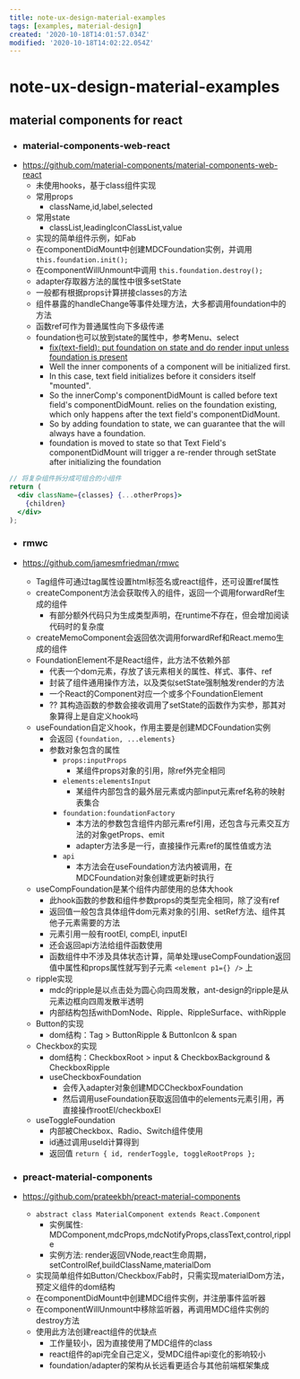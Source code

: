 ```yaml
---
title: note-ux-design-material-examples
tags: [examples, material-design]
created: '2020-10-18T14:01:57.034Z'
modified: '2020-10-18T14:02:22.054Z'
---
```


# note-ux-design-material-examples

## material components for react

- ### material-components-web-react
- https://github.com/material-components/material-components-web-react
  - 未使用hooks，基于class组件实现
  - 常用props
    - className,id,label,selected
  - 常用state
    - classList,leadingIconClassList,value
  - 实现的简单组件示例，如Fab
  - 在componentDidMount中创建MDCFoundation实例，并调用 `this.foundation.init();`
  - 在componentWillUnmount中调用 `this.foundation.destroy();`
  - adapter存取器方法的属性中很多setState
  - 一般都有根据props计算拼接classes的方法
  - 组件暴露的handleChange等事件处理方法，大多都调用foundation中的方法
  - 函数ref可作为普通属性向下多级传递
  - foundation也可以放到state的属性中，参考Menu、select
    - [fix(text-field): put foundation on state and do render input unless foundation is present](https://github.com/material-components/material-components-web-react/pull/353)
    - Well the inner components of a component will be initialized first. 
    - In this case, text field initializes before it considers itself "mounted". 
    - So the innerComp's componentDidMount is called before text field's componentDidMount. relies on the foundation existing, which only happens after the text field's componentDidMount.
    - So by adding foundation to state, we can guarantee that the will always have a foundation.
    - foundation is moved to state so that Text Field's componentDidMount will trigger a re-render through setState after initializing the foundation

``` jsx
// 将复杂组件拆分成可组合的小组件
return (
  <div className={classes} {...otherProps}>
    {children}
  </div>
);
```

 

- ### rmwc
- https://github.com/jamesmfriedman/rmwc
  - Tag组件可通过tag属性设置html标签名或react组件，还可设置ref属性
  - createComponent方法会获取传入的组件，返回一个调用forwardRef生成的组件
    - 有部分额外代码只为生成类型声明，在runtime不存在，但会增加阅读代码时的复杂度
  - createMemoComponent会返回依次调用forwardRef和React.memo生成的组件
  - FoundationElement不是React组件，此方法不依赖外部
    - 代表一个dom元素，存放了该元素相关的属性、样式、事件、ref
    - 封装了组件通用操作方法，以及类似setState强制触发render的方法
    - 一个React的Component对应一个或多个FoundationElement
    - ?? 其构造函数的参数会接收调用了setState的函数作为实参，那其对象算得上是自定义hook吗
  - useFoundation自定义hook，作用主要是创建MDCFoundation实例
    - 会返回 `{foundation, ...elements}`
    - 参数对象包含的属性
      - `props:inputProps`
        - 某组件props对象的引用，除ref外完全相同
      - `elements:elementsInput`
        - 某组件内部包含的最外层元素或内部input元素ref名称的映射表集合
      - `foundation:foundationFactory`
        - 本方法的参数包含组件内部元素ref引用，还包含与元素交互方法的对象getProps、emit
        - adapter方法多是一行，直接操作元素ref的属性值或方法
      - `api`
        - 本方法会在useFoundation方法内被调用，在MDCFoundation对象创建或更新时执行
  - useCompFoundation是某个组件内部使用的总体大hook
    - 此hook函数的参数和组件参数props的类型完全相同，除了没有ref
    - 返回值一般包含具体组件dom元素对象的引用、setRef方法、组件其他子元素需要的方法
    - 元素引用一般有rootEl, compEl, inputEl
    - 还会返回api方法给组件函数使用
    - 函数组件中不涉及具体状态计算，简单处理useCompFoundation返回值中属性和props属性就写到子元素 `<element p1={} />` 上
  - ripple实现
    - mdc的ripple是以点击处为圆心向四周发散，ant-design的ripple是从元素边框向四周发散半透明
    - 内部结构包括withDomNode、Ripple、RippleSurface、withRipple
  - Button的实现
    - dom结构：Tag > ButtonRipple & ButtonIcon & span
  - Checkbox的实现
    - dom结构：CheckboxRoot > input & CheckboxBackground & CheckboxRipple
    - useCheckboxFoundation
      - 会传入adapter对象创建MDCCheckboxFoundation
      - 然后调用useFoundation获取返回值中的elements元素引用，再直接操作rootEl/checkboxEl
  - useToggleFoundation
    - 内部被Checkbox、Radio、Switch组件使用
    - id通过调用useId计算得到
    - 返回值 `return { id, renderToggle, toggleRootProps };`
 

- ### preact-material-components
- https://github.com/prateekbh/preact-material-components
  - `abstract class MaterialComponent extends React.Component`
    - 实例属性: MDComponent,mdcProps,mdcNotifyProps,classText,control,ripple
    - 实例方法: render返回VNode,react生命周期，setControlRef,buildClassName,materialDom
  - 实现简单组件如Button/Checkbox/Fab时，只需实现materialDom方法，预定义组件的dom结构
  - 在componentDidMount中创建MDC组件实例，并注册事件监听器
  - 在componentWillUnmount中移除监听器，再调用MDC组件实例的destroy方法
  - 使用此方法创建react组件的优缺点
    - 工作量较小，因为直接使用了MDC组件的class
    - react组件的api完全自己定义，受MDC组件api变化的影响较小
    - foundation/adapter的架构从长远看更适合与其他前端框架集成
